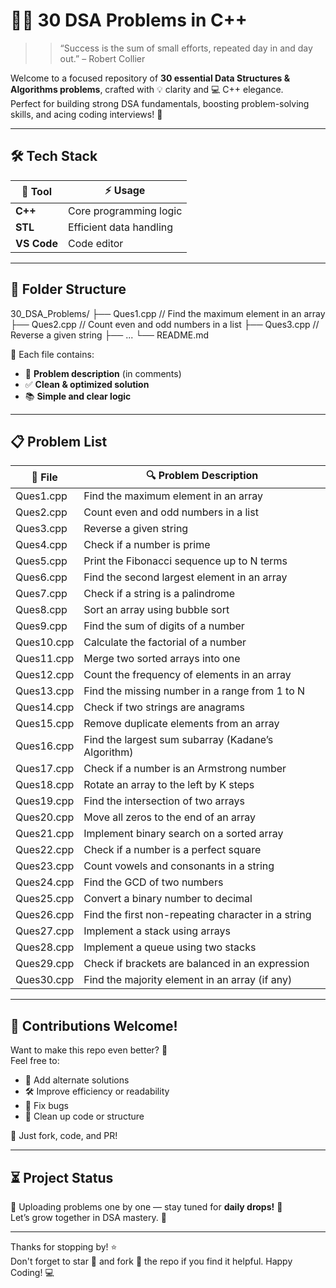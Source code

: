 # 🖤✨ 30 DSA Problems in C++

> > “Success is the sum of small efforts, repeated day in and day out.” – Robert Collier

Welcome to a focused repository of **30 essential Data Structures & Algorithms problems**, crafted with 💡 clarity and 💻 C++ elegance.  
Perfect for building strong DSA fundamentals, boosting problem-solving skills, and acing coding interviews! 🚀

---

## 🛠 Tech Stack

| 🔧 Tool        | ⚡ Usage                |
|----------------|------------------------|
| **C++**        | Core programming logic |
| **STL**        | Efficient data handling|
| **VS Code**    | Code editor            |

---

## 📁 Folder Structure

30_DSA_Problems/
├── Ques1.cpp // Find the maximum element in an array
├── Ques2.cpp // Count even and odd numbers in a list
├── Ques3.cpp // Reverse a given string
├── ...
└── README.md


📝 Each file contains:
- 📌 **Problem description** (in comments)
- ✅ **Clean & optimized solution**
- 📚 **Simple and clear logic**

---

## 📋 Problem List

| 📄 File       | 🔍 Problem Description                                      |
|--------------|-------------------------------------------------------------|
| Ques1.cpp    | Find the maximum element in an array                        |
| Ques2.cpp    | Count even and odd numbers in a list                        |
| Ques3.cpp    | Reverse a given string                                      |
| Ques4.cpp    | Check if a number is prime                                  |
| Ques5.cpp    | Print the Fibonacci sequence up to N terms                  |
| Ques6.cpp    | Find the second largest element in an array                 |
| Ques7.cpp    | Check if a string is a palindrome                           |
| Ques8.cpp    | Sort an array using bubble sort                             |
| Ques9.cpp    | Find the sum of digits of a number                          |
| Ques10.cpp   | Calculate the factorial of a number                         |
| Ques11.cpp   | Merge two sorted arrays into one                            |
| Ques12.cpp   | Count the frequency of elements in an array                 |
| Ques13.cpp   | Find the missing number in a range from 1 to N              |
| Ques14.cpp   | Check if two strings are anagrams                           |
| Ques15.cpp   | Remove duplicate elements from an array                     |
| Ques16.cpp   | Find the largest sum subarray (Kadane’s Algorithm)          |
| Ques17.cpp   | Check if a number is an Armstrong number                    |
| Ques18.cpp   | Rotate an array to the left by K steps                      |
| Ques19.cpp   | Find the intersection of two arrays                         |
| Ques20.cpp   | Move all zeros to the end of an array                       |
| Ques21.cpp   | Implement binary search on a sorted array                   |
| Ques22.cpp   | Check if a number is a perfect square                       |
| Ques23.cpp   | Count vowels and consonants in a string                     |
| Ques24.cpp   | Find the GCD of two numbers                                 |
| Ques25.cpp   | Convert a binary number to decimal                          |
| Ques26.cpp   | Find the first non-repeating character in a string          |
| Ques27.cpp   | Implement a stack using arrays                              |
| Ques28.cpp   | Implement a queue using two stacks                          |
| Ques29.cpp   | Check if brackets are balanced in an expression             |
| Ques30.cpp   | Find the majority element in an array (if any)              |

---

## 🤝 Contributions Welcome!

Want to make this repo even better? 🎉  
Feel free to:
- 🧠 Add alternate solutions
- 🛠 Improve efficiency or readability
- 🐛 Fix bugs
- 🧼 Clean up code or structure

📌 Just fork, code, and PR!

---

## ⏳ Project Status

🚧 Uploading problems one by one — stay tuned for **daily drops!** 🌅  
Let’s grow together in DSA mastery. 🌱

------------

Thanks for stopping by! ⭐  
Don't forget to star 🌟 and fork 🍴 the repo if you find it helpful. Happy Coding! 💻
